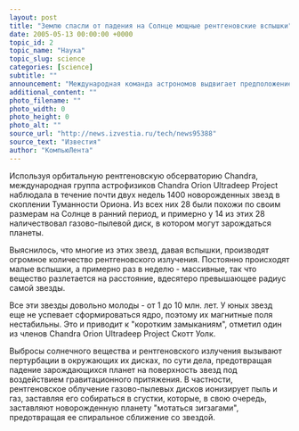 ```yaml
---
layout: post
title: "Землю спасли от падения на Солнце мощные рентгеновские вспышки"
date: 2005-05-13 00:00:00 +0000
topic_id: 2
topic_name: "Наука"
topic_slug: science
categories: [science]
subtitle: ""
announcement: "Международная команда астрономов выдвигает предположение, что своим продолжающимся существованием Земля и другие планеты Солнечной системы обязаны мощным вспышкам, которые производило Солнце в период своей юности. Если бы не эти вспышки, новорожденные планеты могли приблизиться к Солнцу и разрушиться."
additional_content: ""
photo_filename: ""
photo_width: 0
photo_height: 0
photo_alt: ""
source_url: "http://news.izvestia.ru/tech/news95388"
source_text: "Известия"
author: "КомпьюЛента"
---
```

Используя орбитальную рентгеновскую обсерваторию Chandra, международная группа астрофизиков Chandra Orion Ultradeep Project наблюдала в течение почти двух недель 1400 новорожденных звезд в скоплении Туманности Ориона. Из всех них 28 были похожи по своим размерам на Солнце в ранний период, и примерно у 14 из этих 28 наличествовал газово-пылевой диск, в котором могут зарождаться планеты.

Выяснилось, что многие из этих звезд, давая вспышки, производят огромное количество рентгеновского излучения. Постоянно происходят малые вспышки, а примерно раз в неделю - массивные, так что вещество разлетается на расстояние, вдесятеро превышающее радиус самой звезды.

Все эти звезды довольно молоды - от 1 до 10 млн. лет. У юных звезд еще не успевает сформироваться ядро, поэтому их магнитные поля нестабильны. Это и приводит к "коротким замыканиям", отметил один из членов Chandra Orion Ultradeep Project Скотт Уолк.

Выбросы солнечного вещества и рентгеновского излучения вызывают пертурбации в окружающих их дисках, по сути дела, предотвращая падение зарождающихся планет на поверхность звезд под воздействием гравитационного притяжения. В частности, рентгеновское облучение газово-пылевых дисков ионизирует пыль и газ, заставляя его собираться в сгустки, которые, в свою очередь, заставляют новорожденную планету "мотаться зигзагами", предотвращая ее спиральное сближение со звездой.

